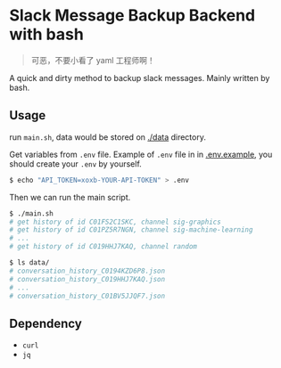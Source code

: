 # Slack Message Backup Backend with bash

> 可恶，不要小看了 yaml 工程师啊！

A quick and dirty method to backup slack messages. Mainly written by bash.

## Usage

run `main.sh`, data would be stored on [./data](./data) directory.

Get variables from `.env` file. Example of `.env` file in in [.env.example](./.env.example), you should create your `.env` by yourself.

```bash
$ echo "API_TOKEN=xoxb-YOUR-API-TOKEN" > .env
```

Then we can run the main script.
```bash
$ ./main.sh 
# get history of id C01FS2C1SKC, channel sig-graphics
# get history of id C01PZ5R7NGN, channel sig-machine-learning
# ...
# get history of id C019HHJ7KAQ, channel random

$ ls data/
# conversation_history_C0194KZD6P8.json
# conversation_history_C019HHJ7KAQ.json
# ...
# conversation_history_C01BV5JJQF7.json
```


## Dependency

- `curl`
- `jq`

